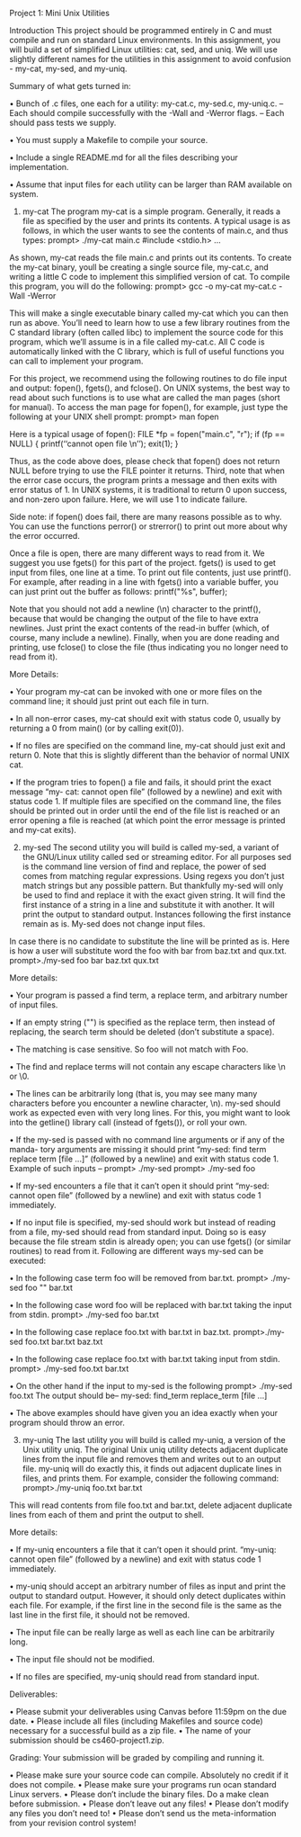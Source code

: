 
Project 1: Mini Unix Utilities

Introduction
This project should be programmed entirely in C and must compile and run on standard
Linux environments. In this assignment, you will build a set of simplified Linux utilities:
cat, sed, and uniq. We will use slightly different names for the utilities in this assignment
to avoid confusion - my-cat, my-sed, and my-uniq.

Summary of what gets turned in:

• Bunch of .c files, one each for a utility: my-cat.c, my-sed.c, my-uniq.c.
    – Each should compile successfully with the -Wall and -Werror flags.
    – Each should pass tests we supply.

• You must supply a Makefile to compile your source.

• Include a single README.md for all the files describing your implementation.

• Assume that input files for each utility can be larger than RAM available on system.

1. my-cat
The program my-cat is a simple program. Generally, it reads a file as specified by the user
and prints its contents. A typical usage is as follows, in which the user wants to see the
contents of main.c, and thus types:
prompt> ./my-cat main.c
#include <stdio.h> ...

As shown, my-cat reads the file main.c and prints out its contents.
To create the my-cat binary, youll be creating a single source file, my-cat.c, and writing
a little C code to implement this simplified version of cat. To compile this program, you
will do the following:
prompt> gcc -o my-cat my-cat.c -Wall -Werror

This will make a single executable binary called my-cat which you can then run as above.
You’ll need to learn how to use a few library routines from the C standard library (often
called libc) to implement the source code for this program, which we’ll assume is in a file
called my-cat.c. All C code is automatically linked with the C library, which is full of useful
functions you can call to implement your program.

For this project, we recommend using the following routines to do file input and output:
fopen(), fgets(), and fclose().
On UNIX systems, the best way to read about such functions is to use what are called
the man pages (short for manual).
To access the man page for fopen(), for example, just type the following at your UNIX
shell prompt:
prompt> man fopen

Here is a typical usage of fopen():
FILE *fp = fopen("main.c", "r");
if (fp == NULL) {
    printf(‘‘cannot open file \n’’);
    exit(1);
}

Thus, as the code above does, please check that fopen() does not return NULL before
trying to use the FILE pointer it returns.
Third, note that when the error case occurs, the program prints a message and then exits
with error status of 1. In UNIX systems, it is traditional to return 0 upon success, and
non-zero upon failure. Here, we will use 1 to indicate failure.

Side note: if fopen() does fail, there are many reasons possible as to why. You can use
the functions perror() or strerror() to print out more about why the error occurred.

Once a file is open, there are many different ways to read from it. We suggest you use
fgets() for this part of the project. fgets() is used to get input from files, one line at a time.
To print out file contents, just use printf(). For example, after reading in a line with
fgets() into a variable buffer, you can just print out the buffer as follows:
printf("\%s", buffer);

Note that you should not add a newline (\n) character to the printf(), because that would
be changing the output of the file to have extra newlines. Just print the exact contents of
the read-in buffer (which, of course, many include a newline).
Finally, when you are done reading and printing, use fclose() to close the file (thus
indicating you no longer need to read from it).

More Details:

• Your program my-cat can be invoked with one or more files on the command line; it
should just print out each file in turn.

• In all non-error cases, my-cat should exit with status code 0, usually by returning a
0 from main() (or by calling exit(0)).

• If no files are specified on the command line, my-cat should just exit and return 0.
Note that this is slightly different than the behavior of normal UNIX cat.

• If the program tries to fopen() a file and fails, it should print the exact message “my-
cat: cannot open file” (followed by a newline) and exit with status code 1. If multiple
files are specified on the command line, the files should be printed out in order until
the end of the file list is reached or an error opening a file is reached (at which point
the error message is printed and my-cat exits).

2. my-sed
The second utility you will build is called my-sed, a variant of the GNU/Linux utility
called sed or streaming editor. For all purposes sed is the command line version of find and
replace, the power of sed comes from matching regular expressions. Using regexs you don’t
just match strings but any possible pattern. But thankfully my-sed will only be used to
find and replace it with the exact given string. It will find the first instance of a string in a
line and substitute it with another. It will print the output to standard output. Instances
following the first instance remain as is. My-sed does not change input files.

In case there is no candidate to substitute the line will be printed as is. Here is how a
user will substitute word the foo with bar from baz.txt and qux.txt.
prompt>./my-sed foo bar baz.txt qux.txt

More details:

• Your program is passed a find term, a replace term, and arbitrary number of input files.

• If an empty string ("") is specified as the replace term, then instead of replacing, the
search term should be deleted (don’t substitute a space).

• The matching is case sensitive. So foo will not match with Foo.

• The find and replace terms will not contain any escape characters like \n or \0.

• The lines can be arbitrarily long (that is, you may see many many characters before
you encounter a newline character, \n). my-sed should work as expected even with
very long lines. For this, you might want to look into the getline() library call (instead
of fgets()), or roll your own.

• If the my-sed is passed with no command line arguments or if any of the manda-
tory arguments are missing it should print “my-sed: find term replace term [file ...]”
(followed by a newline) and exit with status code 1. Example of such inputs –
prompt> ./my-sed
prompt> ./my-sed foo

• If my-sed encounters a file that it can’t open it should print “my-sed: cannot open
file” (followed by a newline) and exit with status code 1 immediately.

• If no input file is specified, my-sed should work but instead of reading from a file,
my-sed should read from standard input. Doing so is easy because the file stream
stdin is already open; you can use fgets() (or similar routines) to read from it.
Following are different ways my-sed can be executed:

• In the following case term foo will be removed from bar.txt.
prompt> ./my-sed foo "" bar.txt

• In the following case word foo will be replaced with bar.txt taking the input from
stdin.
prompt> ./my-sed foo bar.txt

• In the following case replace foo.txt with bar.txt in baz.txt.
prompt>./my-sed foo.txt bar.txt baz.txt

• In the following case replace foo.txt with bar.txt taking input from stdin.
prompt> ./my-sed foo.txt bar.txt

• On the other hand if the input to my-sed is the following
prompt> ./my-sed foo.txt
The output should be–
my-sed: find_term replace_term [file ...]

• The above examples should have given you an idea exactly when your program should
throw an error.

3. my-uniq
The last utility you will build is called my-uniq, a version of the Unix utility
uniq. The original Unix uniq utility detects adjacent duplicate lines from the input file 
and removes them and writes out to an output file. my-uniq will do exactly this, it finds out adjacent duplicate lines in files, 
and prints them.
For example, consider the following command:
prompt>./my-uniq foo.txt bar.txt

This will read contents from file foo.txt and bar.txt, delete adjacent duplicate lines
from each of them and print the output to shell.

More details:

• If my-uniq encounters a file that it can’t open it should print. “my-uniq: cannot open
file” (followed by a newline) and exit with status code 1 immediately.

• my-uniq should accept an arbitrary number of files as input and print the output
to standard output. However, it should only detect duplicates within each file. For
example, if the first line in the second file is the same as the last line in the first file,
it should not be removed.

• The input file can be really large as well as each line can be arbitrarily long.

• The input file should not be modified.

• If no files are specified, my-uniq should read from standard input.

Deliverables:

• Please submit your deliverables using Canvas before 11:59pm on the due date.
• Please include all files (including Makefiles and source code) necessary for a successful
build as a zip file.
• The name of your submission should be cs460-project1.zip.

Grading:
Your submission will be graded by compiling and running it.

• Please make sure your source code can compile. Absolutely no credit if it does not compile.
• Please make sure your programs run ocan standard Linux servers.
• Please don’t include the binary files. Do a make clean before submission.
• Please don’t leave out any files!
• Please don’t modify any files you don’t need to!
• Please don’t send us the meta-information from your revision control system!
